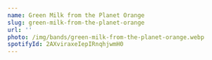 ```yaml
---
name: Green Milk from the Planet Orange
slug: green-milk-from-the-planet-orange
url: ''
photo: /img/bands/green-milk-from-the-planet-orange.webp
spotifyId: 2AXviraxeIepIRnqhjwmH0
---
```

